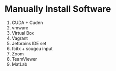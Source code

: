 # Manually Install Software

1. CUDA + Cudnn
2. vmware
3. Virtual Box
4. Vagrant
5. Jetbrains IDE set
6. fcitx + sougou input
7. Zoom
8. TeamViewer
9. MatLab
